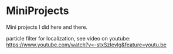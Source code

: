 # MiniProjects
Mini projects I did here and there.

particle filter for localization, see video on youtube:
https://www.youtube.com/watch?v=-stxSzIevlg&feature=youtu.be
